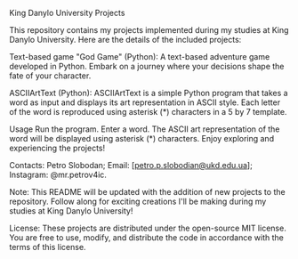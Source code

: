 King Danylo University Projects

This repository contains my projects implemented during my studies at King Danylo University. Here are the details of the included projects:

Text-based game "God Game" (Python):
A text-based adventure game developed in Python. Embark on a journey where your decisions shape the fate of your character.

ASCIIArtText (Python):
ASCIIArtText is a simple Python program that takes a word as input and displays its art representation in ASCII style. Each letter of the word is reproduced using asterisk (*) characters in a 5 by 7 template.

Usage
Run the program.
Enter a word.
The ASCII art representation of the word will be displayed using asterisk (*) characters.
Enjoy exploring and experiencing the projects!

Contacts:
Petro Slobodan;
Email: [petro.p.slobodian@ukd.edu.ua];
Instagram: @mr.petrov4ic.

Note: This README will be updated with the addition of new projects to the repository. Follow along for exciting creations I'll be making during my studies at King Danylo University!

License: These projects are distributed under the open-source MIT license. You are free to use, modify, and distribute the code in accordance with the terms of this license.
